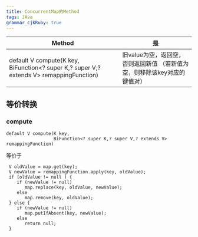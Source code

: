 ```yaml
---
title: ConcurrentMap的Method 
tags: JAva
grammar_cjkRuby: true
---
```



| Method | 是|
|---|---|
| default V compute(K key, BiFunction<? super K,? super V,? extends V> remappingFunction) | 旧value为空，返回空，否则返回新值	（若新值为空，则移除该key对应的键值对） |

## 等价转换

### compute

```
default V compute(K key,
                  BiFunction<? super K,? super V,? extends V> remappingFunction)
```
等价于
```
 V oldValue = map.get(key);
 V newValue = remappingFunction.apply(key, oldValue);
 if (oldValue != null ) {
    if (newValue != null)
       map.replace(key, oldValue, newValue);
    else
       map.remove(key, oldValue);
 } else {
    if (newValue != null)
       map.putIfAbsent(key, newValue);
    else
       return null;
 }
```
